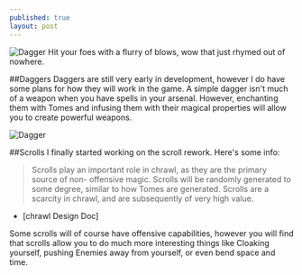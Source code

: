 ```yaml
---
published: true
layout: post
---
```




![Dagger](http://i.imgur.com/Uu6gQAR.gif)
Hit your foes with a flurry of blows, wow that just rhymed out of nowhere.

<!--excerpt-->

##Daggers
Daggers are still very early in development, however I do have some plans for how they will work in the game. A simple dagger isn't much of a weapon when you have spells in your arsenal. However, enchanting them with Tomes and infusing them with their magical properties will allow you to create powerful weapons.

![Dagger](http://i.imgur.com/Uu6gQAR.gif)

##Scrolls
I finally started working on the scroll rework. Here's some info:

>Scrolls play an important role in chrawl, as they are the primary source of non-		offensive magic. Scrolls will be randomly generated to some degree, similar to how 		Tomes are generated. Scrolls are a scarcity in chrawl, and are subsequently of very high value.
 
 - [chrawl Design Doc]
 
Some scrolls will of course have offensive capabilities, however you will find that scrolls allow you to do much more interesting things like Cloaking yourself, pushing Enemies away from yourself, or even bend space and time.
